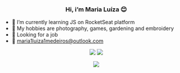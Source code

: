 <h3 align="center"> Hi, i’m Maria Luíza 😊</h3>

* 🌱 I’m currently learning JS on RocketSeat platform
* 🎨 My hobbies are photography, games, gardening and embroidery
* 💼 Looking for a job
* 📩 maria1luiza1medeiros@outlook.com

<div align="center">
<a href="www.linkedin.com/in/marialuizaalvesdemedeiros" target="_blank"><img src="https://img.shields.io/badge/LinkedIn-0077B5?style=for-the-badge&logo=linkedin&logoColor=white" target="_blank"/></a>
<a href="https://www.instagram.com/em.tecido/" target="_blank"><img src="https://img.shields.io/badge/Instagram-E4405F?style=for-the-badge&logo=instagram&logoColor=white" target="_blank"/></a>
</div>

<p></p>

<div align="center">
<a href="https://github.com/mluizaa/github-readme-stats"><img align="center" src="https://github-readme-stats.vercel.app/api/top-langs/?username=mluizaa&layout=compact&theme=vue"/></a>
</div>

